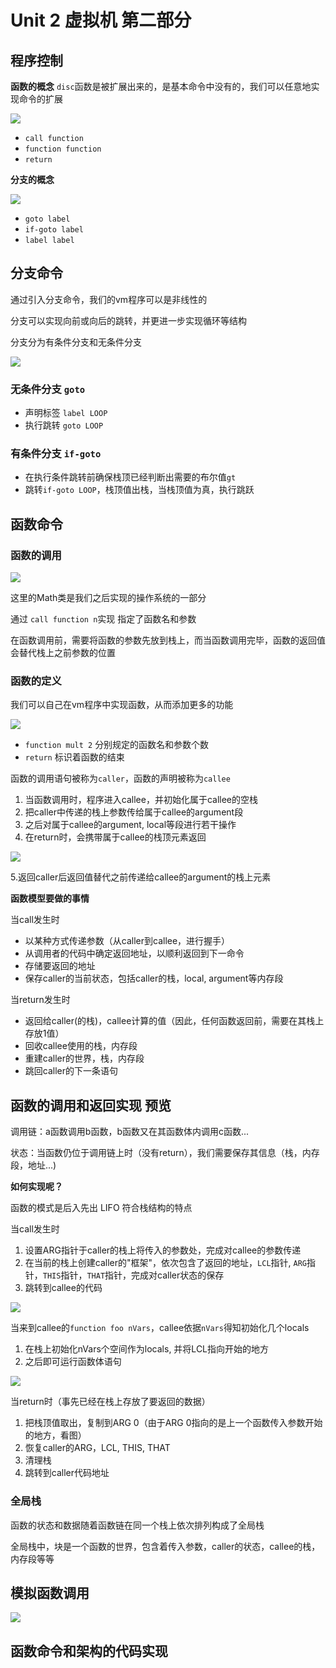 # Unit 2 虚拟机 第二部分

## 程序控制

**函数的概念** `disc`函数是被扩展出来的，是基本命令中没有的，我们可以任意地实现命令的扩展

![](img/de0f449a.png)

* `call function`
* `function function`
* `return`

**分支的概念** 

![](img/43574247.png)

* `goto label`
* `if-goto label`
* `label label`

## 分支命令

通过引入分支命令，我们的vm程序可以是非线性的

分支可以实现向前或向后的跳转，并更进一步实现循环等结构

分支分为有条件分支和无条件分支

![](img/6d57a2e8.png)

### 无条件分支 `goto`

* 声明标签 `label LOOP`
* 执行跳转 `goto LOOP`

### 有条件分支 `if-goto`

* 在执行条件跳转前确保栈顶已经判断出需要的布尔值`gt`
* 跳转`if-goto LOOP`，栈顶值出栈，当栈顶值为真，执行跳跃

## 函数命令

### 函数的调用

![](img/ee6ec685.png)

这里的Math类是我们之后实现的操作系统的一部分

通过 `call function n`实现 指定了函数名和参数

在函数调用前，需要将函数的参数先放到栈上，而当函数调用完毕，函数的返回值会替代栈上之前参数的位置

### 函数的定义

我们可以自己在vm程序中实现函数，从而添加更多的功能

![](img/69cb788b.png)

* `function mult 2` 分别规定的函数名和参数个数
* `return` 标识着函数的结束

函数的调用语句被称为`caller`，函数的声明被称为`callee`

1. 当函数调用时，程序进入callee，并初始化属于callee的空栈
2. 把caller中传递的栈上参数传给属于callee的argument段
3. 之后对属于callee的argument, local等段进行若干操作
4. 在return时，会携带属于callee的栈顶元素返回

![](img/5a591bed.png)

5.返回caller后返回值替代之前传递给callee的argument的栈上元素

**函数模型要做的事情**

当call发生时

* 以某种方式传递参数（从caller到callee，进行握手）
* 从调用者的代码中确定返回地址，以顺利返回到下一命令
* 存储要返回的地址
* 保存caller的当前状态，包括caller的栈，local, argument等内存段

当return发生时

* 返回给caller(的栈)，callee计算的值（因此，任何函数返回前，需要在其栈上存放1值）
* 回收callee使用的栈，内存段
* 重建caller的世界，栈，内存段
* 跳回caller的下一条语句

## 函数的调用和返回实现 预览

调用链：a函数调用b函数，b函数又在其函数体内调用c函数...

状态：当函数仍位于调用链上时（没有return），我们需要保存其信息（栈，内存段，地址...)

**如何实现呢？**

函数的模式是后入先出 LIFO 符合栈结构的特点

当call发生时

1. 设置ARG指针于caller的栈上将传入的参数处，完成对callee的参数传递
2. 在当前的栈上创建caller的"框架"，依次包含了返回的地址，`LCL`指针, `ARG`指针，`THIS`指针，`THAT`指针，完成对caller状态的保存
3. 跳转到callee的代码

![](img/c1709502.png)

当来到callee的`function foo nVars`，callee依据`nVars`得知初始化几个locals

1. 在栈上初始化nVars个空间作为locals, 并将LCL指向开始的地方
2. 之后即可运行函数体语句

![](img/c683abb5.png)

当return时（事先已经在栈上存放了要返回的数据）

1. 把栈顶值取出，复制到ARG 0（由于ARG 0指向的是上一个函数传入参数开始的地方，看图）
2. 恢复caller的ARG，LCL, THIS, THAT
3. 清理栈
4. 跳转到caller代码地址

### 全局栈

函数的状态和数据随着函数链在同一个栈上依次排列构成了全局栈

全局栈中，块是一个函数的世界，包含着传入参数，caller的状态，callee的栈，内存段等等

## 模拟函数调用

![](img/4c2a8b73.png)

## 函数命令和架构的代码实现


